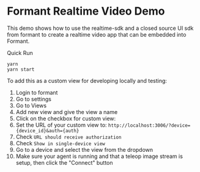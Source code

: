 # Formant Realtime Video Demo

This demo shows how to use the realtime-sdk and a closed source UI sdk from formant to create a realtime video app that can be embedded into Formant.

Quick Run

```
yarn
yarn start
```

To add this as a custom view for developing locally and testing:

1. Login to formant
2. Go to settings
3. Go to Views
4. Add new view and give the view a name
5. Click on the checkbox for custom view:
6. Set the URL of your custom view to: `http://localhost:3006/?device={device_id}&auth={auth}`
7. Check `URL should receive authorization`
8. Check `Show in single-device view`
9. Go to a device and select the view from the dropdown
10. Make sure your agent is running and that a teleop image stream is setup, then click the "Connect" button
